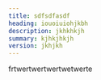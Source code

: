 ```yaml
---
title: sdfsdfasdf
heading: iouoiuiohjkbh
description: jkhkhkjh
summary: kjhkjhkjh
version: jkhjkh
---
```

f﻿rtwertwertwertwetwerte